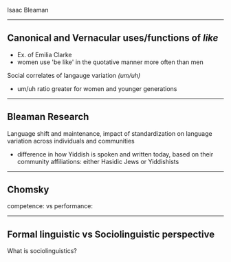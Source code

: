 Isaac Bleaman

---

## Canonical and Vernacular uses/functions of *like*

- Ex. of Emilia Clarke
- women use 'be like' in the quotative manner more often than men

Social correlates of langauge variation *(um/uh)*
- um/uh ratio greater for women and younger generations



---

## Bleaman Research

Language shift and maintenance, impact of standardization on language variation across individuals and communities
- difference in how Yiddish is spoken and written today, based on their community affiliations: either Hasidic Jews or Yiddishists

---

## Chomsky

competence:
vs
performance:

---

## Formal linguistic vs Sociolinguistic perspective



What is sociolinguistics?


